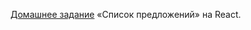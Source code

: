 [Домашнее задание](https://github.com/netology-code/ra16-homeworks/tree/master/props/listing) «Список предложений» на React.
